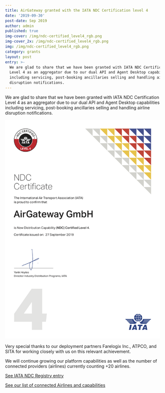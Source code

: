 ```yaml
---
title: AirGateway granted with the IATA NDC Certification level 4
date: '2019-09-30'
post-date: Sep 2019
author: admin
published: true
img-cover: /img/ndc-certified_level4_rgb.png
img-cover_2x: /img/ndc-certified_level4_rgb.png
img: /img/ndc-certified_level4_rgb.png
category: grants
layout: post
entry: >-
  We are glad to share that we have been granted with IATA NDC Certification
  Level 4 as an aggregator due to our dual API and Agent Desktop capabilities
  including servicing, post-booking ancillaries selling and handling airline
  disruption notifications.
---
```

We are glad to share that we have been granted with IATA NDC Certification Level 4 as an aggregator due to our dual API and Agent Desktop capabilities including servicing, post-booking ancillaries selling and handling airline disruption notifications.

![NDC certificate](/img/iata-ndc_certified_airgateway-gmbh-level4-export.png)

Very special thanks to our deployment partners Farelogix Inc., ATPCO, and SITA for working closely with us on this relevant achievement.

We will continue growing our platform capabilities as well as the number of connected providers (airlines) currently counting +20 airlines.

[See IATA NDC Registry entry](https://www.iata.org/whatwedo/airline-distribution/ndc/Pages/company.aspx?c=106)

[See our list of connected Airlines and capabilities](https://dev-guides.airgateway.net/airlines_providers.html)
